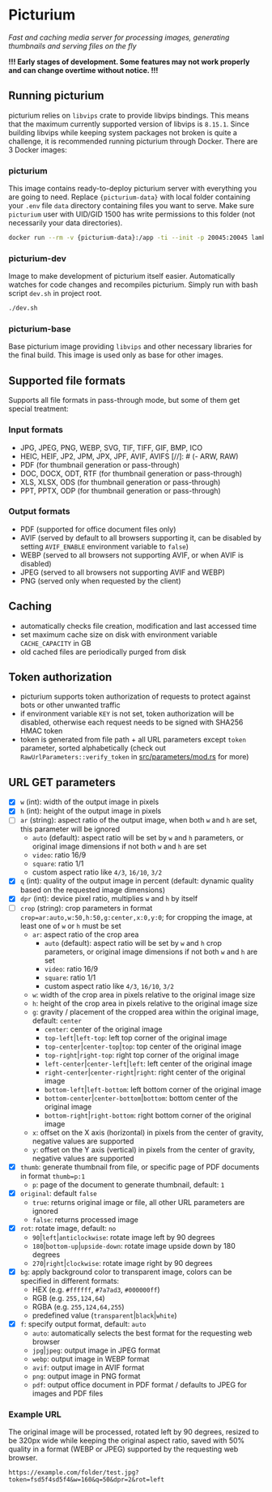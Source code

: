 # Picturium

_Fast and caching media server for processing images, generating thumbnails and serving files on the fly_

**!!! Early stages of development. Some features may not work properly and can change overtime without notice. !!!**


## Running picturium

picturium relies on `libvips` crate to provide libvips bindings. 
This means that the maximum currently supported version of libvips is `8.15.1`. 
Since building libvips while keeping system packages not broken is quite a challenge, it is recommended running picturium through Docker. 
There are 3 Docker images:

### picturium

This image contains ready-to-deploy picturium server with everything you are going to need. 
Replace `{picturium-data}` with local folder containing your `.env` file `data` directory containing files you want to serve. 
Make sure `picturium` user with UID/GID 1500 has write permissions to this folder (not necessarily your data directories).

```bash
docker run --rm -v {picturium-data}:/app -ti --init -p 20045:20045 lamka02sk/picturium:latest
```

### picturium-dev

Image to make development of picturium itself easier. Automatically watches for code changes and recompiles picturium. 
Simply run with bash script `dev.sh` in project root.

```bash
./dev.sh
```

### picturium-base

Base picturium image providing `libvips` and other necessary libraries for the final build. 
This image is used only as base for other images.


## Supported file formats

Supports all file formats in pass-through mode, but some of them get special treatment:

### Input formats

- JPG, JPEG, PNG, WEBP, SVG, TIF, TIFF, GIF, BMP, ICO
- HEIC, HEIF, JP2, JPM, JPX, JPF, AVIF, AVIFS
[//]: # (- ARW, RAW)
- PDF (for thumbnail generation or pass-through)
- DOC, DOCX, ODT, RTF (for thumbnail generation or pass-through)
- XLS, XLSX, ODS (for thumbnail generation or pass-through)
- PPT, PPTX, ODP (for thumbnail generation or pass-through)

### Output formats

- PDF (supported for office document files only)
- AVIF (served by default to all browsers supporting it, can be disabled by setting `AVIF_ENABLE` environment variable to `false`)
- WEBP (served to all browsers not supporting AVIF, or when AVIF is disabled)
- JPEG (served to all browsers not supporting AVIF and WEBP)
- PNG (served only when requested by the client)


## Caching

- automatically checks file creation, modification and last accessed time
- set maximum cache size on disk with environment variable `CACHE_CAPACITY` in GB
- old cached files are periodically purged from disk


## Token authorization

- picturium supports token authorization of requests to protect against bots or other unwanted traffic
- if environment variable `KEY` is not set, token authorization will be disabled, otherwise each request needs to be signed with SHA256 HMAC token
- token is generated from file path + all URL parameters except `token` parameter, sorted alphabetically (check out `RawUrlParameters::verify_token` in [src/parameters/mod.rs](https://github.com/lamka02sk/picturium/blob/master/src/parameters/mod.rs) for more)


## URL GET parameters

- [x] `w` (int): width of the output image in pixels
- [x] `h` (int): height of the output image in pixels
- [ ] `ar` (string): aspect ratio of the output image, when both `w` and `h` are set, this parameter will be ignored
  - `auto` (default): aspect ratio will be set by `w` and `h` parameters, or original image dimensions if not both `w` and `h` are set 
  - `video`: ratio 16/9
  - `square`: ratio 1/1
  - custom aspect ratio like `4/3`, `16/10`, `3/2`
- [x] `q` (int): quality of the output image in percent (default: dynamic quality based on the requested image dimensions)
- [x] `dpr` (int): device pixel ratio, multiplies `w` and `h` by itself
- [ ] `crop` (string): crop parameters in format `crop=ar:auto,w:50,h:50,g:center,x:0,y:0`; for cropping the image, at least one of `w` or `h` must be set
    - `ar`: aspect ratio of the crop area
        - `auto` (default): aspect ratio will be set by `w` and `h` crop parameters, or original image dimensions if not both `w` and `h` are set
        - `video`: ratio 16/9
        - `square`: ratio 1/1
        - custom aspect ratio like `4/3`, `16/10`, `3/2`
    - `w`: width of the crop area in pixels relative to the original image size
    - `h`: height of the crop area in pixels relative to the original image size
    - `g`: gravity / placement of the cropped area within the original image, default: `center`
        - `center`: center of the original image
        - `top-left`|`left-top`: left top corner of the original image
        - `top-center`|`center-top`|`top`: top center of the original image
        - `top-right`|`right-top`: right top corner of the original image
        - `left-center`|`center-left`|`left`: left center of the original image
        - `right-center`|`center-right`|`right`: right center of the original image
        - `bottom-left`|`left-bottom`: left bottom corner of the original image
        - `bottom-center`|`center-bottom`|`bottom`: bottom center of the original image
        - `bottom-right`|`right-bottom`: right bottom corner of the original image
    - `x`: offset on the X axis (horizontal) in pixels from the center of gravity, negative values are supported
    - `y`: offset on the Y axis (vertical) in pixels from the center of gravity, negative values are supported
- [x] `thumb`: generate thumbnail from file, or specific page of PDF documents in format `thumb=p:1`
    - `p`: page of the document to generate thumbnail, default: `1`
- [x] `original`: default `false`
    - `true`: returns original image or file, all other URL parameters are ignored
    - `false`: returns processed image
- [x] `rot`: rotate image, default: `no`
    - `90`|`left`|`anticlockwise`: rotate image left by 90 degrees
    - `180`|`bottom-up`|`upside-down`: rotate image upside down by 180 degrees
    - `270`|`right`|`clockwise`: rotate image right by 90 degrees
- [x] `bg`: apply background color to transparent image, colors can be specified in different formats:
    - HEX (e.g. `#ffffff`, `#7a7ad3`, `#000000ff`)
    - RGB (e.g. `255,124,64`)
    - RGBA (e.g. `255,124,64,255`)
    - predefined value (`transparent`|`black`|`white`)
- [x] `f`: specify output format, default: `auto`
    - `auto`: automatically selects the best format for the requesting web browser
    - `jpg`|`jpeg`: output image in JPEG format
    - `webp`: output image in WEBP format
    - `avif`: output image in AVIF format
    - `png`: output image in PNG format
    - `pdf`: output office document in PDF format / defaults to JPEG for images and PDF files


### Example URL

The original image will be processed, rotated left by 90 degrees, resized to be 320px wide while keeping the original aspect ratio, saved with 50% quality in a format (WEBP or JPEG) supported by the requesting web browser.

```url
https://example.com/folder/test.jpg?token=fsd5f4sd5f4&w=160&q=50&dpr=2&rot=left
```
